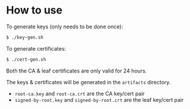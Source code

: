 # How to use
To generate keys (only needs to be done once):
```bash
$ ./key-gen.sh
```
To generate certificates:
```bash
$ ./cert-gen.sh
```
Both the CA & leaf certificates are only valid for 24 hours.

The keys & certificates will be generated in the `artifacts` directory.
- `root-ca.key` and `root-ca.crt` are the CA key/cert pair
- `signed-by-root.key` and `signed-by-root.crt` are the leaf key/cert pair
